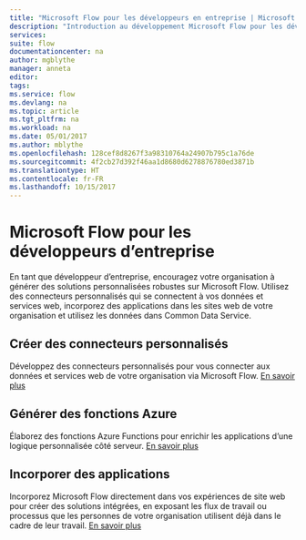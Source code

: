 ```yaml
---
title: "Microsoft Flow pour les développeurs en entreprise | Microsoft Docs"
description: "Introduction au développement Microsoft Flow pour les développeurs d’entreprise"
services: 
suite: flow
documentationcenter: na
author: mgblythe
manager: anneta
editor: 
tags: 
ms.service: flow
ms.devlang: na
ms.topic: article
ms.tgt_pltfrm: na
ms.workload: na
ms.date: 05/01/2017
ms.author: mblythe
ms.openlocfilehash: 128cef8d8267f3a98310764a24907b795c1a76de
ms.sourcegitcommit: 4f2cb27d392f46aa1d8680d6278876780ed3871b
ms.translationtype: HT
ms.contentlocale: fr-FR
ms.lasthandoff: 10/15/2017
---
```

# <a name="microsoft-flow-for-enterprise-developers"></a>Microsoft Flow pour les développeurs d’entreprise
En tant que développeur d’entreprise, encouragez votre organisation à générer des solutions personnalisées robustes sur Microsoft Flow. Utilisez des connecteurs personnalisés qui se connectent à vos données et services web, incorporez des applications dans les sites web de votre organisation et utilisez les données dans Common Data Service.

## <a name="build-custom-connectors"></a>Créer des connecteurs personnalisés
Développez des connecteurs personnalisés pour vous connecter aux données et services web de votre organisation via Microsoft Flow. [En savoir plus](register-custom-api.md)

## <a name="build-azure-functions"></a>Générer des fonctions Azure
Élaborez des fonctions Azure Functions pour enrichir les applications d’une logique personnalisée côté serveur. [En savoir plus](https://powerapps.microsoft.com/blog/using-azure-functions-in-powerapps/)

## <a name="embed-apps"></a>Incorporer des applications
Incorporez Microsoft Flow directement dans vos expériences de site web pour créer des solutions intégrées, en exposant les flux de travail ou processus que les personnes de votre organisation utilisent déjà dans le cadre de leur travail. [En savoir plus](embed-flow-dev.md)

